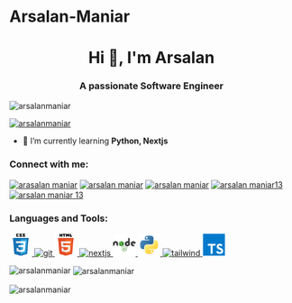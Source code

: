 # Arsalan-Maniar
<h1 align="center">Hi 👋, I'm Arsalan</h1>
<h3 align="center">A passionate Software Engineer</h3>

<p align="left"> <img src="https://komarev.com/ghpvc/?username=arsalanmaniar&label=Profile%20views&color=0e75b6&style=flat" alt="arsalanmaniar" /> </p>

<p align="left"> <a href="https://github.com/ryo-ma/github-profile-trophy"><img src="https://github-profile-trophy.vercel.app/?username=arsalanmaniar" alt="arsalanmaniar" /></a> </p>

- 🌱 I’m currently learning **Python, Nextjs**

<h3 align="left">Connect with me:</h3>
<p align="left">
<a href="https://twitter.com/arasalan maniar" target="blank"><img align="center" src="https://raw.githubusercontent.com/rahuldkjain/github-profile-readme-generator/master/src/images/icons/Social/twitter.svg" alt="arasalan maniar" height="30" width="40" /></a>
<a href="https://linkedin.com/in/arsalan maniar" target="blank"><img align="center" src="https://raw.githubusercontent.com/rahuldkjain/github-profile-readme-generator/master/src/images/icons/Social/linked-in-alt.svg" alt="arsalan maniar" height="30" width="40" /></a>
<a href="https://fb.com/arsalan maniar" target="blank"><img align="center" src="https://raw.githubusercontent.com/rahuldkjain/github-profile-readme-generator/master/src/images/icons/Social/facebook.svg" alt="arsalan maniar" height="30" width="40" /></a>
<a href="https://instagram.com/arsalan maniar13" target="blank"><img align="center" src="https://raw.githubusercontent.com/rahuldkjain/github-profile-readme-generator/master/src/images/icons/Social/instagram.svg" alt="arsalan maniar13" height="30" width="40" /></a>
<a href="https://www.youtube.com/c/arsalan maniar 13" target="blank"><img align="center" src="https://raw.githubusercontent.com/rahuldkjain/github-profile-readme-generator/master/src/images/icons/Social/youtube.svg" alt="arsalan maniar 13" height="30" width="40" /></a>
</p>

<h3 align="left">Languages and Tools:</h3>
<p align="left"> <a href="https://www.w3schools.com/css/" target="_blank" rel="noreferrer"> <img src="https://raw.githubusercontent.com/devicons/devicon/master/icons/css3/css3-original-wordmark.svg" alt="css3" width="40" height="40"/> </a> <a href="https://git-scm.com/" target="_blank" rel="noreferrer"> <img src="https://www.vectorlogo.zone/logos/git-scm/git-scm-icon.svg" alt="git" width="40" height="40"/> </a> <a href="https://www.w3.org/html/" target="_blank" rel="noreferrer"> <img src="https://raw.githubusercontent.com/devicons/devicon/master/icons/html5/html5-original-wordmark.svg" alt="html5" width="40" height="40"/> </a> <a href="https://nextjs.org/" target="_blank" rel="noreferrer"> <img src="https://cdn.worldvectorlogo.com/logos/nextjs-2.svg" alt="nextjs" width="40" height="40"/> </a> <a href="https://nodejs.org" target="_blank" rel="noreferrer"> <img src="https://raw.githubusercontent.com/devicons/devicon/master/icons/nodejs/nodejs-original-wordmark.svg" alt="nodejs" width="40" height="40"/> </a> <a href="https://www.python.org" target="_blank" rel="noreferrer"> <img src="https://raw.githubusercontent.com/devicons/devicon/master/icons/python/python-original.svg" alt="python" width="40" height="40"/> </a> <a href="https://tailwindcss.com/" target="_blank" rel="noreferrer"> <img src="https://www.vectorlogo.zone/logos/tailwindcss/tailwindcss-icon.svg" alt="tailwind" width="40" height="40"/> </a> <a href="https://www.typescriptlang.org/" target="_blank" rel="noreferrer"> <img src="https://raw.githubusercontent.com/devicons/devicon/master/icons/typescript/typescript-original.svg" alt="typescript" width="40" height="40"/> </a> </p>

<p><img align="left" src="https://github-readme-stats.vercel.app/api/top-langs?username=arsalanmaniar&show_icons=true&locale=en&layout=compact" alt="arsalanmaniar" /></p>

<p>&nbsp;<img align="center" src="https://github-readme-stats.vercel.app/api?username=arsalanmaniar&show_icons=true&locale=en" alt="arsalanmaniar" /></p>

<p><img align="center" src="https://github-readme-streak-stats.herokuapp.com/?user=arsalanmaniar&" alt="arsalanmaniar" /></p>
